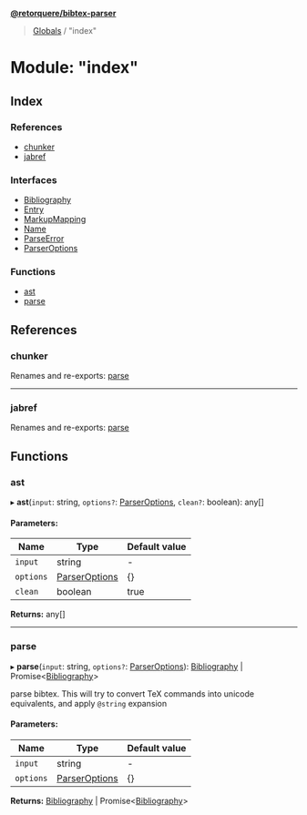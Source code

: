 **[@retorquere/bibtex-parser](../README.md)**

> [Globals](../globals.md) / "index"

# Module: "index"

## Index

### References

* [chunker](_index_.md#chunker)
* [jabref](_index_.md#jabref)

### Interfaces

* [Bibliography](../interfaces/_index_.bibliography.md)
* [Entry](../interfaces/_index_.entry.md)
* [MarkupMapping](../interfaces/_index_.markupmapping.md)
* [Name](../interfaces/_index_.name.md)
* [ParseError](../interfaces/_index_.parseerror.md)
* [ParserOptions](../interfaces/_index_.parseroptions.md)

### Functions

* [ast](_index_.md#ast)
* [parse](_index_.md#parse)

## References

### chunker

Renames and re-exports: [parse](_chunker_.md#parse)

___

### jabref

Renames and re-exports: [parse](_jabref_.md#parse)

## Functions

### ast

▸ **ast**(`input`: string, `options?`: [ParserOptions](../interfaces/_index_.parseroptions.md), `clean?`: boolean): any[]

#### Parameters:

Name | Type | Default value |
------ | ------ | ------ |
`input` | string | - |
`options` | [ParserOptions](../interfaces/_index_.parseroptions.md) | {} |
`clean` | boolean | true |

**Returns:** any[]

___

### parse

▸ **parse**(`input`: string, `options?`: [ParserOptions](../interfaces/_index_.parseroptions.md)): [Bibliography](../interfaces/_index_.bibliography.md) \| Promise<[Bibliography](../interfaces/_index_.bibliography.md)\>

parse bibtex. This will try to convert TeX commands into unicode equivalents, and apply `@string` expansion

#### Parameters:

Name | Type | Default value |
------ | ------ | ------ |
`input` | string | - |
`options` | [ParserOptions](../interfaces/_index_.parseroptions.md) | {} |

**Returns:** [Bibliography](../interfaces/_index_.bibliography.md) \| Promise<[Bibliography](../interfaces/_index_.bibliography.md)\>
